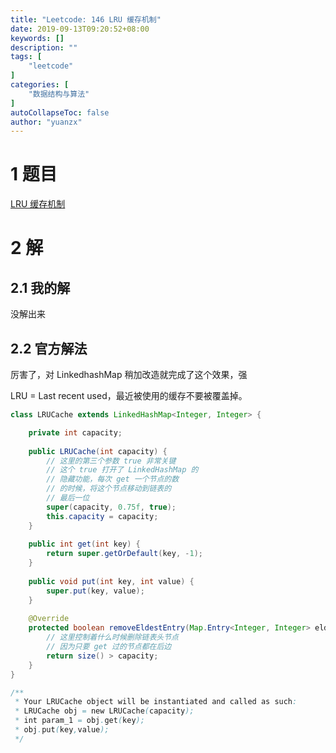 ```yaml
---
title: "Leetcode: 146 LRU 缓存机制"
date: 2019-09-13T09:20:52+08:00
keywords: []
description: ""
tags: [
    "leetcode"
]
categories: [
    "数据结构与算法"
]
autoCollapseToc: false
author: "yuanzx"
---
```


# 1 题目

[LRU 缓存机制](https://leetcode-cn.com/problems/lru-cache/submissions/)

# 2 解

## 2.1 我的解

没解出来

## 2.2 官方解法

厉害了，对 LinkedhashMap 稍加改造就完成了这个效果，强

LRU = Last recent used，最近被使用的缓存不要被覆盖掉。

```java
class LRUCache extends LinkedHashMap<Integer, Integer> {

    private int capacity;
    
    public LRUCache(int capacity) {
        // 这里的第三个参数 true 非常关键
        // 这个 true 打开了 LinkedHashMap 的
        // 隐藏功能，每次 get 一个节点的数
        // 的时候，将这个节点移动到链表的
        // 最后一位
        super(capacity, 0.75f, true);
        this.capacity = capacity;
    }
    
    public int get(int key) {
        return super.getOrDefault(key, -1);
    }
    
    public void put(int key, int value) {
        super.put(key, value);
    }
    
    @Override
    protected boolean removeEldestEntry(Map.Entry<Integer, Integer> eldest) {
        // 这里控制着什么时候删除链表头节点
        // 因为只要 get 过的节点都在后边
        return size() > capacity;
    }
}

/**
 * Your LRUCache object will be instantiated and called as such:
 * LRUCache obj = new LRUCache(capacity);
 * int param_1 = obj.get(key);
 * obj.put(key,value);
 */
```